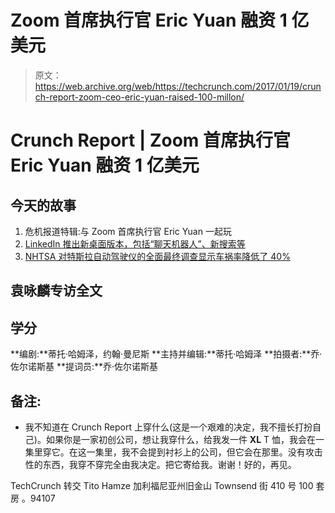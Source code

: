 # Zoom 首席执行官 Eric Yuan 融资 1 亿美元

> 原文：<https://web.archive.org/web/https://techcrunch.com/2017/01/19/crunch-report-zoom-ceo-eric-yuan-raised-100-millon/>

# Crunch Report | Zoom 首席执行官 Eric Yuan 融资 1 亿美元

## **今天的故事**

1.  危机报道特辑:与 Zoom 首席执行官 Eric Yuan 一起玩
2.  [LinkedIn 推出新桌面版本，包括“聊天机器人”、新搜索等](https://web.archive.org/web/20230328201436/https://techcrunch.com/2017/01/19/linkedin-desktop-update/)
3.  [NHTSA 对特斯拉自动驾驶仪的全面最终调查显示车祸率降低了 40%](https://web.archive.org/web/20230328201436/https://techcrunch.com/2017/01/19/nhtsas-full-final-investigation-into-teslas-autopilot-shows-40-crash-rate-reduction/)

## 袁咏麟专访全文

## **学分**

**编剧:**蒂托·哈姆泽，约翰·曼尼斯
**主持并编辑:**蒂托·哈姆泽
**拍摄者:**乔·佐尔诺斯基
**提词员:**乔·佐尔诺斯基

## **备注:**

*   我不知道在 Crunch Report 上穿什么(这是一个艰难的决定，我不擅长打扮自己)。如果你是一家初创公司，想让我穿什么，给我发一件 **XL** T 恤，我会在一集里穿它。在这一集里，我不会提到衬衫上的公司，但它会在那里。没有攻击性的东西，我穿不穿完全由我决定。把它寄给我。谢谢！好的，再见。

TechCrunch 转交 Tito Hamze
加利福尼亚州旧金山 Townsend 街 410 号
100 套房
。94107